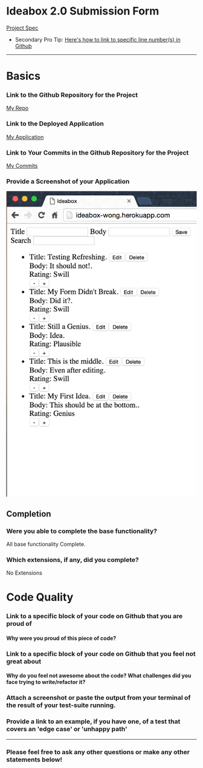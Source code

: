 # Ideabox 2.0 Submission Form
[Project Spec](https://github.com/turingschool/curriculum/blob/master/source/projects/revenge_of_idea_box.markdown)

* Secondary Pro Tip: [Here's how to link to specific line number(s) in Github](http://stackoverflow.com/questions/23821235/how-to-link-to-specific-line-number-on-github)

------

# Basics

### Link to the Github Repository for the Project
[My Repo](https://github.com/Kealii/ideabox)

### Link to the Deployed Application
[My Application](ideabox-wong.herokuapp.com)

### Link to Your Commits in the Github Repository for the Project
[My Commits](https://github.com/Kealii/ideabox/commits/master)

### Provide a Screenshot of your Application
![ideabox](images/wong-ideabox.png)

## Completion

### Were you able to complete the base functionality?

All base functionality Complete.

### Which extensions, if any, did you complete?

No Extensions

# Code Quality

### Link to a specific block of your code on Github that you are proud of


#### Why were you proud of this piece of code?

### Link to a specific block of your code on Github that you feel not great about


#### Why do you feel not awesome about the code? What challenges did you face trying to write/refactor it?

### Attach a screenshot or paste the output from your terminal of the result of your test-suite running.

### Provide a link to an example, if you have one, of a test that covers an 'edge case' or 'unhappy path'

-----

### Please feel free to ask any other questions or make any other statements below!
